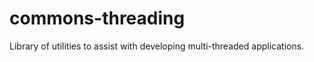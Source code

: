 commons-threading
=================

Library of utilities to assist with developing multi-threaded applications.